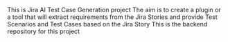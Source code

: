 This is Jira AI Test Case Generation project
The aim is to create a plugin or a tool that will extract requirements from the Jira Stories and provide Test Scenarios and Test Cases based on the Jira Story
This is the backend repository for this project
